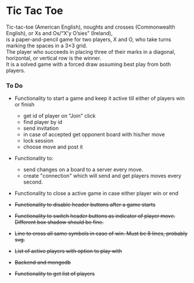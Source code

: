 # Tic Tac Toe

Tic-tac-toe (American English), noughts and crosses (Commonwealth English), or Xs and Os/“X’y O’sies” (Ireland),\
 is a paper-and-pencil game for two players, X and O, who take turns marking the spaces in a 3×3 grid.\
 The player who succeeds in placing three of their marks in a diagonal, horizontal, or vertical row is the winner.\
 It is a solved game with a forced draw assuming best play from both players.

### To Do

- Functionality to start a game and keep it active till either of players win or finish
  - get id of player on "Join" click
  - find player by id
  - send invitation
  - in case of accepted get opponent board with his/her move
  - lock session
  - choose move and post it
- Functionality to:
  - send changes on a board to a server every move.
  - create "connection" which will send and get players moves every second.
- Functionality to close a active game in case either player win or end

- <s>Functionality to disable header buttons after a game starts
- Functionality to switch header buttons as indicator of player move. Different box shadow should be fine.
- Line to cross all same symbols in case of win. Must be 8 lines, probably svg.
- List of active players with option to play with
- Backend and mongodb
- Functionality to get list of players </s>
